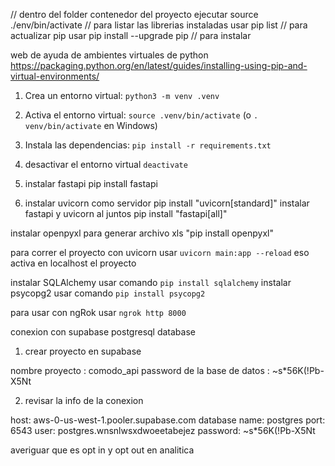 // dentro del folder contenedor del proyecto ejecutar  source ./env/bin/activate 
// para listar las librerias instaladas usar pip list
// para actualizar pip usar pip install --upgrade pip
// para instalar 

web de ayuda de ambientes virtuales de python
https://packaging.python.org/en/latest/guides/installing-using-pip-and-virtual-environments/

1. Crea un entorno virtual: `python3 -m venv .venv`
2. Activa el entorno virtual: `source .venv/bin/activate` (o `. venv/bin/activate` en Windows)
3. Instala las dependencias: `pip install -r requirements.txt`

4. desactivar el entorno virtual `deactivate`
5. instalar fastapi pip install fastapi
6. instalar uvicorn como servidor pip install "uvicorn[standard]"
instalar fastapi y uvicorn al juntos pip install "fastapi[all]"

instalar openpyxl para generar archivo xls "pip install openpyxl"


para correr el proyecto con uvicorn usar `uvicorn main:app --reload`
eso activa en localhost el proyecto

instalar SQLAlchemy usar comando `pip install sqlalchemy`
instalar psycopg2 usar comando `pip install psycopg2`

para usar con ngRok usar `ngrok http 8000`

conexion con supabase postgresql database

1. crear proyecto en supabase

nombre proyecto : comodo_api
password de la base de datos :  ~s*56K(!Pb-X5Nt

2. revisar la info de la conexion

host: aws-0-us-west-1.pooler.supabase.com
database name: postgres
port: 6543
user: postgres.wnsnlwsxdwoeetabejez
password: ~s*56K(!Pb-X5Nt




averiguar que es opt in y opt out en analitica





